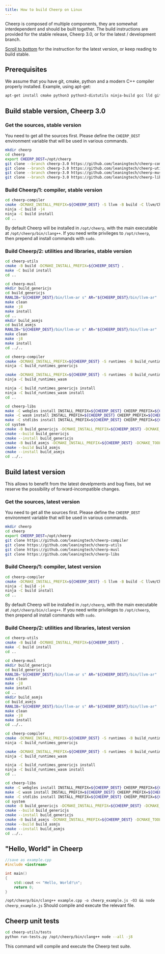 ```yaml
---
title: How to build Cheerp on Linux
---
```


Cheerp is composed of multiple components, they are somewhat interdependent and should be built together.
The build instructions are provided for the stable release, Cheerp 3.0, or for the latest / development branch.

[Scroll to bottom](#build-latest-version) for the instruction for the latest version, or keep reading to build stable.

## Prerequisites

We assume that you have git, cmake, python and a modern C++ compiler properly installed.
Example, using apt-get:

```bash
apt-get install cmake python3 python3-distutils ninja-build gcc lld git
```

## Build stable version, Cheerp 3.0

### Get the sources, stable version

You need to get all the sources first. Please define the `CHEERP_DEST` environment variable that will be used in various commands.

```bash
mkdir cheerp
cd cheerp
export CHEERP_DEST=/opt/cheerp
git clone --branch cheerp-3.0 https://github.com/leaningtech/cheerp-compiler
git clone --branch cheerp-3.0 https://github.com/leaningtech/cheerp-utils
git clone --branch cheerp-3.0 https://github.com/leaningtech/cheerp-musl
git clone --branch cheerp-3.0 https://github.com/leaningtech/cheerp-libs
```

### Build Cheerp/1: compiler, stable version

```bash
cd cheerp-compiler
cmake -DCMAKE_INSTALL_PREFIX=${CHEERP_DEST} -S llvm -B build -C llvm/CheerpCmakeConf.cmake -DCMAKE_BUILD_TYPE=Release -DLLVM_ENABLE_PROJECTS=clang -G Ninja
ninja -C build -j4
ninja -C build install
cd ..
```

By default Cheerp will be installed in `/opt/cheerp`, with the main executable at `/opt/cheerp/bin/clang++`.
If you need write privileges to `/opt/cheerp`, then prepend all install commands with `sudo`.

### Build Cheerp/2: utilities and libraries, stable version

```bash
cd cheerp-utils
cmake -B build -DCMAKE_INSTALL_PREFIX=${CHEERP_DEST} .
make -C build install
cd ..

cd cheerp-musl
mkdir build_genericjs
cd build_genericjs
RANLIB="${CHEERP_DEST}/bin/llvm-ar s" AR="${CHEERP_DEST}/bin/llvm-ar"  CC="${CHEERP_DEST}/bin/clang -target cheerp -I ${CHEERP_DEST}/lib/clang/15.0.0/include" LD="${CHEERP_DEST}/bin/llvm-link" CFLAGS="-Wno-int-conversion" ../configure --target=cheerp --disable-shared --prefix=${CHEERP_DEST} --with-malloc=dlmalloc
make clean
make -j8
make install
cd ..
mkdir build_asmjs
cd build_asmjs
RANLIB="${CHEERP_DEST}/bin/llvm-ar s" AR="${CHEERP_DEST}/bin/llvm-ar"  CC="${CHEERP_DEST}/bin/clang -target cheerp-wasm -I ${CHEERP_DEST}/lib/clang/15.0.0/include" LD="${CHEERP_DEST}/bin/llvm-link" CFLAGS="-Wno-int-conversion" ../configure --target=cheerp-wasm --disable-shared --prefix=${CHEERP_DEST} --with-malloc=dlmalloc
make clean
make -j8
make install
cd ../..

cd cheerp-compiler
cmake -DCMAKE_INSTALL_PREFIX=${CHEERP_DEST} -S runtimes -B build_runtimes_genericjs -GNinja -C runtimes/CheerpCmakeConf.cmake -DCMAKE_BUILD_TYPE=Release -DCMAKE_TOOLCHAIN_FILE="${CHEERP_DEST}/share/cmake/Modules/CheerpToolchain.cmake"
ninja -C build_runtimes_genericjs

cmake -DCMAKE_INSTALL_PREFIX=${CHEERP_DEST} -S runtimes -B build_runtimes_wasm -GNinja -C runtimes/CheerpCmakeConf.cmake -DCMAKE_BUILD_TYPE=Release -DCMAKE_TOOLCHAIN_FILE="${CHEERP_DEST}/share/cmake/Modules/CheerpWasmToolchain.cmake"
ninja -C build_runtimes_wasm

ninja -C build_runtimes_genericjs install
ninja -C build_runtimes_wasm install
cd ..

cd cheerp-libs
make -C webgles install INSTALL_PREFIX=${CHEERP_DEST} CHEERP_PREFIX=${CHEERP_DEST}
make -C wasm install INSTALL_PREFIX=${CHEERP_DEST} CHEERP_PREFIX=${CHEERP_DEST}
make -C stdlibs install INSTALL_PREFIX=${CHEERP_DEST} CHEERP_PREFIX=${CHEERP_DEST}
cd system
cmake -B build_genericjs -DCMAKE_INSTALL_PREFIX=${CHEERP_DEST} -DCMAKE_TOOLCHAIN_FILE=${CHEERP_DEST}/share/cmake/Modules/CheerpToolchain.cmake .
cmake --build build_genericjs
cmake --install build_genericjs
cmake -B build_asmjs -DCMAKE_INSTALL_PREFIX=${CHEERP_DEST} -DCMAKE_TOOLCHAIN_FILE=${CHEERP_DEST}/share/cmake/Modules/CheerpWasmToolchain.cmake .
cmake --build build_asmjs
cmake --install build_asmjs
cd ../..
```

## Build latest version

This allows to benefit from the latest develpments and bug fixes, but we reserve the possibility of forward-incompatible changes.

### Get the sources, latest version

You need to get all the sources first. Please define the `CHEERP_DEST` environment variable that will be used in various commands.

```bash
mkdir cheerp
cd cheerp
export CHEERP_DEST=/opt/cheerp
git clone https://github.com/leaningtech/cheerp-compiler
git clone https://github.com/leaningtech/cheerp-utils
git clone https://github.com/leaningtech/cheerp-musl
git clone https://github.com/leaningtech/cheerp-libs
```

### Build Cheerp/1: compiler, latest version

```bash
cd cheerp-compiler
cmake -DCMAKE_INSTALL_PREFIX=${CHEERP_DEST} -S llvm -B build -C llvm/CheerpCmakeConf.cmake -DCMAKE_BUILD_TYPE=Release -DLLVM_ENABLE_PROJECTS=clang -G Ninja
ninja -C build -j4
ninja -C build install
cd ..
```

By default Cheerp will be installed in `/opt/cheerp`, with the main executable at `/opt/cheerp/bin/clang++`.
If you need write privileges to `/opt/cheerp`, then prepend all install commands with `sudo`.

### Build Cheerp/2: utilities and libraries, latest version

```bash
cd cheerp-utils
cmake -B build -DCMAKE_INSTALL_PREFIX=${CHEERP_DEST} .
make -C build install
cd ..

cd cheerp-musl
mkdir build_genericjs
cd build_genericjs
RANLIB="${CHEERP_DEST}/bin/llvm-ar s" AR="${CHEERP_DEST}/bin/llvm-ar"  CC="${CHEERP_DEST}/bin/clang -target cheerp -I ${CHEERP_DEST}/lib/clang/15.0.0/include" LD="${CHEERP_DEST}/bin/llvm-link" CFLAGS="-Wno-int-conversion" ../configure --target=cheerp --disable-shared --prefix=${CHEERP_DEST} --with-malloc=dlmalloc
make clean
make -j8
make install
cd ..
mkdir build_asmjs
cd build_asmjs
RANLIB="${CHEERP_DEST}/bin/llvm-ar s" AR="${CHEERP_DEST}/bin/llvm-ar"  CC="${CHEERP_DEST}/bin/clang -target cheerp-wasm -I ${CHEERP_DEST}/lib/clang/15.0.0/include" LD="${CHEERP_DEST}/bin/llvm-link" CFLAGS="-Wno-int-conversion" ../configure --target=cheerp-wasm --disable-shared --prefix=${CHEERP_DEST} --with-malloc=dlmalloc
make clean
make -j8
make install
cd ../..

cd cheerp-compiler
cmake -DCMAKE_INSTALL_PREFIX=${CHEERP_DEST} -S runtimes -B build_runtimes_genericjs -GNinja -C runtimes/CheerpCmakeConf.cmake -DCMAKE_BUILD_TYPE=Release -DCMAKE_TOOLCHAIN_FILE="${CHEERP_DEST}/share/cmake/Modules/CheerpToolchain.cmake"
ninja -C build_runtimes_genericjs

cmake -DCMAKE_INSTALL_PREFIX=${CHEERP_DEST} -S runtimes -B build_runtimes_wasm -GNinja -C runtimes/CheerpCmakeConf.cmake -DCMAKE_BUILD_TYPE=Release -DCMAKE_TOOLCHAIN_FILE="${CHEERP_DEST}/share/cmake/Modules/CheerpWasmToolchain.cmake"
ninja -C build_runtimes_wasm

ninja -C build_runtimes_genericjs install
ninja -C build_runtimes_wasm install
cd ..

cd cheerp-libs
make -C webgles install INSTALL_PREFIX=${CHEERP_DEST} CHEERP_PREFIX=${CHEERP_DEST}
make -C wasm install INSTALL_PREFIX=${CHEERP_DEST} CHEERP_PREFIX=${CHEERP_DEST}
make -C stdlibs install INSTALL_PREFIX=${CHEERP_DEST} CHEERP_PREFIX=${CHEERP_DEST}
cd system
cmake -B build_genericjs -DCMAKE_INSTALL_PREFIX=${CHEERP_DEST} -DCMAKE_TOOLCHAIN_FILE=${CHEERP_DEST}/share/cmake/Modules/CheerpToolchain.cmake .
cmake --build build_genericjs
cmake --install build_genericjs
cmake -B build_asmjs -DCMAKE_INSTALL_PREFIX=${CHEERP_DEST} -DCMAKE_TOOLCHAIN_FILE=${CHEERP_DEST}/share/cmake/Modules/CheerpWasmToolchain.cmake .
cmake --build build_asmjs
cmake --install build_asmjs
cd ../..
```

## "Hello, World" in Cheerp

```cpp
//save as example.cpp
#include <iostream>

int main()
{
    std::cout << "Hello, World!\n";
    return 0;
}
```

`/opt/cheerp/bin/clang++ example.cpp -o cheerp_example.js -O3 && node cheerp_example.js`
Should compile and execute the relevant file.

## Cheerp unit tests

```bash
cd cheerp-utils/tests
python run-tests.py /opt/cheerp/bin/clang++ node --all -j8
```

This command will compile and execute the Cheerp test suite.

